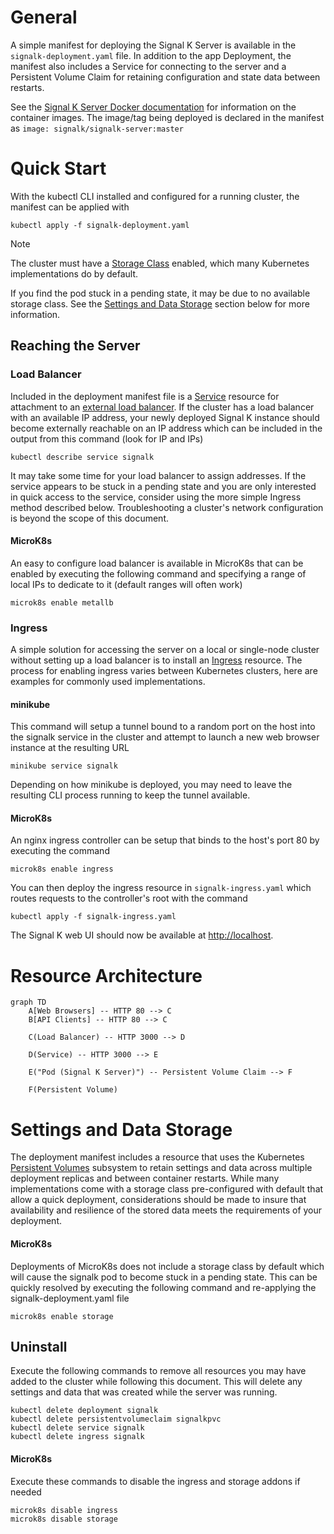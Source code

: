 # General

A simple manifest for deploying the Signal K Server is available in the `signalk-deployment.yaml` file.  In addition to the app Deployment, the manifest also includes a Service for connecting to the server and a Persistent Volume Claim for retaining configuration and state data between restarts.

See the [Signal K Server Docker documentation](https://github.com/SignalK/signalk-server/blob/master/docker/README.md) for information on the container images.  The image/tag being deployed is declared in the manifest as `image: signalk/signalk-server:master`


# Quick Start

With the kubectl CLI installed and configured for a running cluster, the manifest can be applied with

```
kubectl apply -f signalk-deployment.yaml
```

> [!NOTE]  
> The cluster must have a [Storage Class](https://kubernetes.io/docs/concepts/storage/storage-classes/) enabled, which many Kubernetes implementations do by default.
>
> If you find the pod stuck in a pending state, it may be due to no available storage class.  See the [Settings and Data Storage](#settings-and-data-storage) section below for more information.


## Reaching the Server

### Load Balancer

Included in the deployment manifest file is a [Service](https://kubernetes.io/docs/concepts/services-networking/service/) resource for attachment to an [external load balancer](https://kubernetes.io/docs/tasks/access-application-cluster/create-external-load-balancer/).  If the cluster has a load balancer with an available IP address, your newly deployed Signal K instance should become externally reachable on an IP address which can be included in the output from this command (look for IP and IPs)

```kubectl describe service signalk```

It may take some time for your load balancer to assign addresses.  If the service appears to be stuck in a pending state and you are only interested in quick access to the service, consider using the more simple Ingress method described below.  Troubleshooting a cluster's network configuration is beyond the scope of this document.

#### MicroK8s

An easy to configure load balancer is available in MicroK8s that can be enabled by executing the following command and specifying a range of local IPs to dedicate to it (default ranges will often work)

```microk8s enable metallb```

### Ingress

A simple solution for accessing the server on a local or single-node cluster without setting up a load balancer is to install an [Ingress](https://kubernetes.io/docs/concepts/services-networking/ingress/) resource.  The process for enabling ingress varies between Kubernetes clusters, here are examples for commonly used implementations.

#### minikube

This command will setup a tunnel bound to a random port on the host into the signalk service in the cluster and attempt to launch a new web browser instance at the resulting URL

```minikube service signalk```

Depending on how minikube is deployed, you may need to leave the resulting CLI process running to keep the tunnel available.

#### MicroK8s

An nginx ingress controller can be setup that binds to the host's port 80 by executing the command

```microk8s enable ingress```

You can then deploy the ingress resource in `signalk-ingress.yaml` which routes requests to the controller's root with the command

```kubectl apply -f signalk-ingress.yaml```

The Signal K web UI should now be available at [http://localhost](http://localhost).


# Resource Architecture

```mermaid
graph TD
    A[Web Browsers] -- HTTP 80 --> C
    B[API Clients] -- HTTP 80 --> C

    C(Load Balancer) -- HTTP 3000 --> D

    D(Service) -- HTTP 3000 --> E

    E("Pod (Signal K Server)") -- Persistent Volume Claim --> F

    F(Persistent Volume)
```


# Settings and Data Storage

The deployment manifest includes a resource that uses the Kubernetes [Persistent Volumes](https://kubernetes.io/docs/concepts/storage/persistent-volumes/) subsystem to retain settings and data across multiple deployment replicas and between container restarts.  While many implementations come with a storage class pre-configured with default that allow a quick deployment, considerations should be made to insure that availability and resilience of the stored data meets the requirements of your deployment.

#### MicroK8s

Deployments of MicroK8s does not include a storage class by default which will cause the signalk pod to become stuck in a pending state.  This can be quickly resolved by executing the following command and re-applying the signalk-deployment.yaml file

```microk8s enable storage```


## Uninstall

Execute the following commands to remove all resources you may have added to the cluster while following this document.  This will delete any settings and data that was created while the server was running.

```
kubectl delete deployment signalk
kubectl delete persistentvolumeclaim signalkpvc
kubectl delete service signalk
kubectl delete ingress signalk
```

#### MicroK8s

Execute these commands to disable the ingress and storage addons if needed

```
microk8s disable ingress
microk8s disable storage
```
